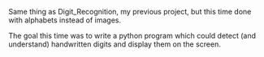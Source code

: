 Same thing as Digit_Recognition, my previous project, but this time done with alphabets instead of images.

The goal this time was to write a python program which could detect (and understand) handwritten digits and display them on the screen.